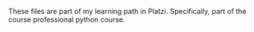 These files are part of my learning path in Platzi. Specifically, part of the course professional python course.